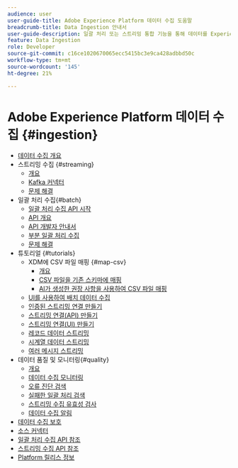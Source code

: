 ```yaml
---
audience: user
user-guide-title: Adobe Experience Platform 데이터 수집 도움말
breadcrumb-title: Data Ingestion 안내서
user-guide-description: 일괄 처리 또는 스트리밍 통합 기능을 통해 데이터를 Experience Platform으로 가져올 수 있습니다.
feature: Data Ingestion
role: Developer
source-git-commit: c16ce1020670065ecc5415bc3e9ca428adbbd50c
workflow-type: tm+mt
source-wordcount: '145'
ht-degree: 21%

---
```



# Adobe Experience Platform 데이터 수집 {#ingestion}

- [데이터 수집 개요](home.md)
- 스트리밍 수집 {#streaming}
   - [개요](streaming-ingestion/overview.md)
   - [Kafka 커넥터](streaming-ingestion/kafka.md)
   - [문제 해결](streaming-ingestion/troubleshooting.md)
- 일괄 처리 수집{#batch}
   - [일괄 처리 수집 API 시작](batch-ingestion/getting-started.md)
   - [API 개요](batch-ingestion/overview.md)
   - [API 개발자 안내서](batch-ingestion/api-overview.md)
   - [부분 일괄 처리 수집](batch-ingestion/partial.md)
   - [문제 해결](batch-ingestion/troubleshooting.md)
- 튜토리얼 {#tutorials}
   - XDM에 CSV 파일 매핑 {#map-csv}
      - [개요](./tutorials/map-csv/overview.md)
      - [CSV 파일을 기존 스키마에 매핑](./tutorials/map-csv/existing-schema.md)
      - [AI가 생성한 권장 사항을 사용하여 CSV 파일 매핑](./tutorials/map-csv/recommendations.md)
   - [UI를 사용하여 배치 데이터 수집](tutorials/ingest-batch-data.md)
   - [인증된 스트리밍 연결 만들기](tutorials/create-authenticated-streaming-connection.md)
   - [스트리밍 연결(API) 만들기](tutorials/create-streaming-connection.md)
   - [스트리밍 연결(UI) 만들기](tutorials/create-streaming-connection-ui.md)
   - [레코드 데이터 스트리밍](tutorials/streaming-record-data.md)
   - [시계열 데이터 스트리밍](tutorials/streaming-time-series-data.md)
   - [여러 메시지 스트리밍](tutorials/streaming-multiple-messages.md)
- 데이터 품질 및 모니터링{#quality}
   - [개요](quality/overview.md)
   - [데이터 수집 모니터링](quality/monitor-data-ingestion.md)
   - [오류 진단 검색](quality/error-diagnostics.md)
   - [실패한 일괄 처리 검색](quality/retrieve-failed-batches.md)
   - [스트리밍 수집 유효성 검사](quality/streaming-validation.md)
   - [데이터 수집 알림](quality/subscribe-events.md)
- [데이터 수집 보호](guardrails.md)
- [소스 커넥터](source-connectors.md)
- [일괄 처리 수집 API 참조](https://developer.adobe.com/experience-platform-apis/references/batch-ingestion/)
- [스트리밍 수집 API 참조](https://developer.adobe.com/experience-platform-apis/references/streaming-ingestion/)
- [Platform 릴리스 정보](https://www.adobe.com/go/platform-release-notes-kr)
